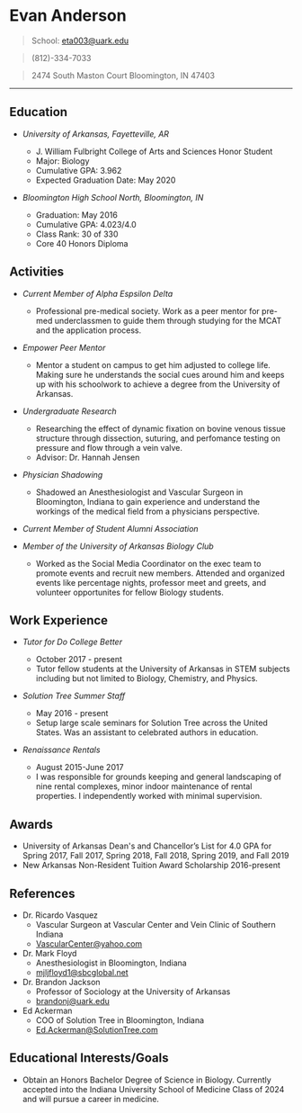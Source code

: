 # **Evan Anderson** 
> School: eta003@uark.edu

> (812)-334-7033

> 2474 South Maston Court Bloomington, IN 47403
--- 

## **Education**
* _University of Arkansas, Fayetteville, AR_
    * J. William Fulbright College of Arts and Sciences Honor Student 
    * Major: Biology 
    * Cumulative GPA: 3.962
    * Expected Graduation Date: May 2020

* _Bloomington High School North, Bloomington, IN_
    * Graduation: May 2016
    * Cumulative GPA: 4.023/4.0
    * Class Rank: 30 of 330
    * Core 40 Honors Diploma 


## **Activities** 
* _Current Member of Alpha Espsilon Delta_
    * Professional pre-medical society. Work as a peer mentor for pre-med underclassmen to guide them through studying for the MCAT and the application process.

* _Empower Peer Mentor_
    * Mentor a student on campus to get him adjusted to college life. Making sure he understands the social cues around him and keeps up with his schoolwork to achieve a degree from the University of Arkansas.

* _Undergraduate Research_ 
    * Researching the effect of dynamic fixation on bovine venous tissue structure through dissection, suturing, and perfomance testing on pressure and flow through a vein valve. 
    * Advisor: Dr. Hannah Jensen 

* _Physician Shadowing_
    * Shadowed an Anesthesiologist and Vascular Surgeon in Bloomington, Indiana to gain experience and understand the workings of the medical field from a physicians perspective.

* _Current Member of Student Alumni Association_

* _Member of the University of Arkansas Biology Club_
    * Worked as the Social Media Coordinator on the exec team to promote events and recruit new members. Attended and organized events like percentage nights, professor meet and greets, and volunteer opportunites for fellow Biology students. 

## **Work Experience**

* _Tutor for Do College Better_ 
    * October 2017 - present
    * Tutor fellow students at the University of Arkansas in STEM subjects including but not limited to Biology, Chemistry, and Physics. 

* _Solution Tree Summer Staff_ 
    * May 2016 - present
    * Setup large scale seminars for Solution Tree across the United States. Was an assistant to celebrated authors in education.  

* _Renaissance Rentals_
    * August 2015-June 2017
    * I was responsible for grounds keeping and general landscaping of nine rental complexes, minor indoor maintenance of rental properties. I independently worked with minimal supervision. 

## **Awards**
* University of Arkansas Dean's and Chancellor’s List for 4.0 GPA for Spring 2017, Fall 2017, Spring 2018, Fall 2018, Spring 2019, and Fall 2019
* New Arkansas Non-Resident Tuition Award Scholarship 2016-present

## **References** 
* Dr. Ricardo Vasquez
    * Vascular Surgeon at Vascular Center and Vein Clinic of Southern Indiana
    * VascularCenter@yahoo.com
* Dr. Mark Floyd
    * Anesthesiologist in Bloomington, Indiana
    * mjljfloyd1@sbcglobal.net
* Dr. Brandon Jackson 
    * Professor of Sociology at the University of Arkansas 
    * brandonj@uark.edu 
* Ed Ackerman 
    * COO of Solution Tree in Bloomington, Indiana 
    * Ed.Ackerman@SolutionTree.com


## **Educational Interests/Goals**
* Obtain an Honors Bachelor Degree of Science in Biology. Currently accepted into the Indiana University School of Medicine Class of 2024 and will pursue a career in medicine. 

